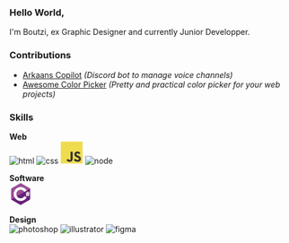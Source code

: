 ### Hello World,
I'm Boutzi, ex Graphic Designer and currently Junior Developper. <!-- I'm the founder of Arkaans since 2014, a solution for gamers. -->

### Contributions
- [Arkaans Copilot](https://github.com/Boutzi/arkaans_copilot) *(Discord bot to manage voice channels)*
- [Awesome Color Picker](https://github.com/Boutzi/awsome-picker) *(Pretty and practical color picker for your web projects)*

### Skills
**Web**  
<img src="https://upload.wikimedia.org/wikipedia/commons/6/61/HTML5_logo_and_wordmark.svg"
      alt="html"
      width="40"
      height="40"/> 
<img src="https://upload.wikimedia.org/wikipedia/commons/d/d5/CSS3_logo_and_wordmark.svg"
      alt="css"
      width="40"
      height="40"/> 
<img src="https://raw.githubusercontent.com/devicons/devicon/master/icons/javascript/javascript-original.svg"
      alt="javascript"
      width="40"
      height="40"/>
<img src="https://upload.wikimedia.org/wikipedia/commons/d/d9/Node.js_logo.svg"
      alt="node"
      width="40"
      height="40"/>  
  
**Software**  
<img src="https://raw.githubusercontent.com/devicons/devicon/master/icons/csharp/csharp-original.svg"
      alt="csharp"
      width="40"
      height="40"/>  
        
**Design**  
<img src="https://upload.wikimedia.org/wikipedia/commons/a/af/Adobe_Photoshop_CC_icon.svg"
      alt="photoshop"
      width="40"
      height="40"/>
<img src="https://upload.wikimedia.org/wikipedia/commons/f/fb/Adobe_Illustrator_CC_icon.svg"
      alt="illustrator"
      width="40"
      height="40"/>
<img src="https://upload.wikimedia.org/wikipedia/commons/3/33/Figma-logo.svg"
      alt="figma"
      width="40"
      height="40"/>

